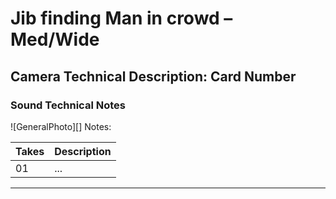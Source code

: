 # Jib finding Man in crowd – Med/Wide

## Camera Technical Description: Card Number

### Sound Technical Notes

![GeneralPhoto][]
Notes: 

| Takes | Description |
|:---|:----|
| 01 | ... |

----



